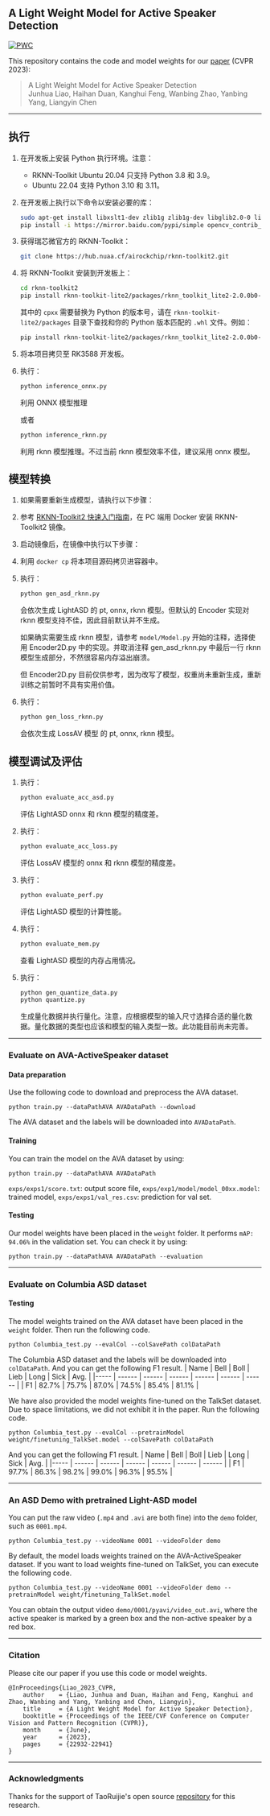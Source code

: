 ## A Light Weight Model for Active Speaker Detection
[![PWC](https://img.shields.io/endpoint.svg?url=https://paperswithcode.com/badge/a-light-weight-model-for-active-speaker/audio-visual-active-speaker-detection-on-ava)](https://paperswithcode.com/sota/audio-visual-active-speaker-detection-on-ava?p=a-light-weight-model-for-active-speaker)

This repository contains the code and model weights for our [paper](https://openaccess.thecvf.com/content/CVPR2023/papers/Liao_A_Light_Weight_Model_for_Active_Speaker_Detection_CVPR_2023_paper.pdf) (CVPR 2023):

> A Light Weight Model for Active Speaker Detection  
> Junhua Liao, Haihan Duan, Kanghui Feng, Wanbing Zhao, Yanbing Yang, Liangyin Chen

***

## 执行

1. 在开发板上安装 Python 执行环境。注意：
   - RKNN-Toolkit Ubuntu 20.04 只支持 Python 3.8 和 3.9。
   - Ubuntu 22.04 支持 Python 3.10 和 3.11。

2. 在开发板上执行以下命令以安装必要的库：
   ```bash
   sudo apt-get install libxslt1-dev zlib1g zlib1g-dev libglib2.0-0 libsm6 libgl1-mesa-glx libprotobuf-dev gcc
   pip install -i https://mirror.baidu.com/pypi/simple opencv_contrib_python
   ```

3. 获得瑞芯微官方的 RKNN-Toolkit：
   ```bash
   git clone https://hub.nuaa.cf/airockchip/rknn-toolkit2.git
   ```

4. 将 RKNN-Toolkit 安装到开发板上：
   ```bash
   cd rknn-toolkit2
   pip install rknn-toolkit-lite2/packages/rknn_toolkit_lite2-2.0.0b0-cpxx-cpxx-linux_aarch64.whl
   ```
   其中的 `cpxx` 需要替换为 Python 的版本号，请在 `rknn-toolkit-lite2/packages` 目录下查找和你的 Python 版本匹配的 `.whl` 文件。例如：
   ```bash
   pip install rknn-toolkit-lite2/packages/rknn_toolkit_lite2-2.0.0b0-cp38-cp38-linux_aarch64.whl
   ```

5. 将本项目拷贝至 RK3588 开发板。

6. 执行：
   ```bash
   python inference_onnx.py
   ```
   利用 ONNX 模型推理

   或者
   ```bash
   python inference_rknn.py
   ```
   利用 rknn 模型推理。不过当前 rknn 模型效率不佳，建议采用 onnx 模型。

## 模型转换

1. 如果需要重新生成模型，请执行以下步骤：
   
2. 参考 [RKNN-Toolkit2 快速入门指南](https://hub.nuaa.cf/airockchip/rknn-toolkit2/blob/master/doc/01_Rockchip_RV1106_RV1103_Quick_Start_RKNN_SDK_V2.0.0beta0_CN.pdf)，在 PC 端用 Docker 安装 RKNN-Toolkit2 镜像。

3. 启动镜像后，在镜像中执行以下步骤：

4. 利用 `docker cp` 将本项目源码拷贝进容器中。

5.  执行：
    ```bash
    python gen_asd_rknn.py
    ```
    会依次生成 LightASD 的 pt, onnx, rknn 模型。但默认的 Encoder 实现对 rknn 模型支持不佳，因此目前默认并不生成。
    
    如果确实需要生成 rknn 模型，请参考 `model/Model.py` 开始的注释，选择使用 Encoder2D.py 中的实现。并取消注释 gen_asd_rknn.py 中最后一行 rknn 模型生成部分，不然很容易内存溢出崩溃。

    但 Encoder2D.py 目前仅供参考，因为改写了模型，权重尚未重新生成，重新训练之前暂时不具有实用价值。

6.  执行：
    ```bash
    python gen_loss_rknn.py
    ```
    会依次生成 LossAV 模型 的 pt, onnx, rknn 模型。

## 模型调试及评估

1. 执行：
    ```bash
    python evaluate_acc_asd.py
    ```
    评估 LightASD onnx 和 rknn 模型的精度差。

2. 执行：
    ```bash
    python evaluate_acc_loss.py
    ```
    评估 LossAV 模型的 onnx 和 rknn 模型的精度差。

3. 执行：
    ```bash
    python evaluate_perf.py
    ```
    评估 LightASD 模型的计算性能。

4. 执行：
    ```bash
    python evaluate_mem.py
    ```
    查看 LightASD 模型的内存占用情况。

5. 执行：
    ```bash
    python gen_quantize_data.py
    python quantize.py
    ```
    生成量化数据并执行量化。注意，应根据模型的输入尺寸选择合适的量化数据。量化数据的类型也应该和模型的输入类型一致。此功能目前尚未完善。

***
### Evaluate on AVA-ActiveSpeaker dataset 

#### Data preparation
Use the following code to download and preprocess the AVA dataset.
```
python train.py --dataPathAVA AVADataPath --download 
```
The AVA dataset and the labels will be downloaded into `AVADataPath`.

#### Training
You can train the model on the AVA dataset by using:
```
python train.py --dataPathAVA AVADataPath
```
`exps/exps1/score.txt`: output score file, `exps/exp1/model/model_00xx.model`: trained model, `exps/exps1/val_res.csv`: prediction for val set.

#### Testing
Our model weights have been placed in the `weight` folder. It performs `mAP: 94.06%` in the validation set. You can check it by using: 
```
python train.py --dataPathAVA AVADataPath --evaluation
```


***
### Evaluate on Columbia ASD dataset

#### Testing
The model weights trained on the AVA dataset have been placed in the `weight` folder. Then run the following code.
```
python Columbia_test.py --evalCol --colSavePath colDataPath
```
The Columbia ASD dataset and the labels will be downloaded into `colDataPath`. And you can get the following F1 result.
| Name |  Bell  |  Boll  |  Lieb  |  Long  |  Sick  |  Avg.  |
|----- | ------ | ------ | ------ | ------ | ------ | ------ |
|  F1  |  82.7% |  75.7% |  87.0% |  74.5% |  85.4% |  81.1% |

We have also provided the model weights fine-tuned on the TalkSet dataset. Due to space limitations, we did not exhibit it in the paper. Run the following code.
```
python Columbia_test.py --evalCol --pretrainModel weight/finetuning_TalkSet.model --colSavePath colDataPath
```
And you can get the following F1 result.
| Name |  Bell  |  Boll  |  Lieb  |  Long  |  Sick  |  Avg.  |
|----- | ------ | ------ | ------ | ------ | ------ | ------ |
|  F1  |  97.7% |  86.3% |  98.2% |  99.0% |  96.3% |  95.5% |


***
### An ASD Demo with pretrained Light-ASD model
You can put the raw video (`.mp4` and `.avi` are both fine) into the `demo` folder, such as `0001.mp4`. 
```
python Columbia_test.py --videoName 0001 --videoFolder demo
```
By default, the model loads weights trained on the AVA-ActiveSpeaker dataset. If you want to load weights fine-tuned on TalkSet, you can execute the following code.
```
python Columbia_test.py --videoName 0001 --videoFolder demo --pretrainModel weight/finetuning_TalkSet.model
```
You can obtain the output video `demo/0001/pyavi/video_out.avi`, where the active speaker is marked by a green box and the non-active speaker by a red box.


***
### Citation

Please cite our paper if you use this code or model weights. 

```
@InProceedings{Liao_2023_CVPR,
    author    = {Liao, Junhua and Duan, Haihan and Feng, Kanghui and Zhao, Wanbing and Yang, Yanbing and Chen, Liangyin},
    title     = {A Light Weight Model for Active Speaker Detection},
    booktitle = {Proceedings of the IEEE/CVF Conference on Computer Vision and Pattern Recognition (CVPR)},
    month     = {June},
    year      = {2023},
    pages     = {22932-22941}
}
```

***
### Acknowledgments
Thanks for the support of TaoRuijie's open source [repository](https://github.com/TaoRuijie/TalkNet-ASD) for this research.

